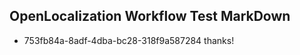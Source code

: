 ## OpenLocalization Workflow Test MarkDown
* 753fb84a-8adf-4dba-bc28-318f9a587284 thanks!

<!--HONumber=Aug16_HO1-->


